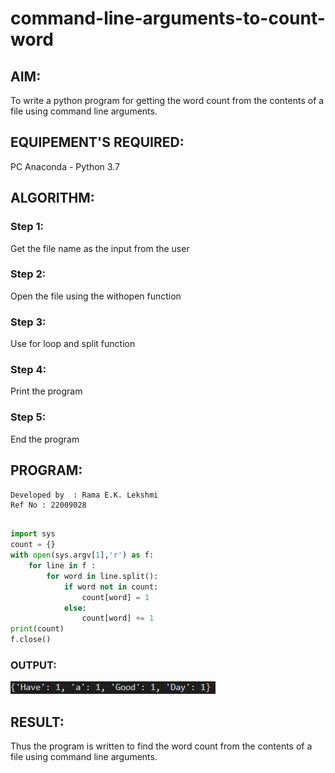 # command-line-arguments-to-count-word
## AIM:
To write a python program for getting the word count from the contents of a file using command line arguments.
## EQUIPEMENT'S REQUIRED: 
PC
Anaconda - Python 3.7
## ALGORITHM: 
### Step 1:

Get the file name as the input from the user

### Step 2: 
 
 Open the file using the withopen function

### Step 3: 

Use for loop and split function 

### Step 4:  

Print the program

### Step 5: 

End the program


## PROGRAM:
```
Developed by  : Rama E.K. Lekshmi
Ref No : 22009028
```
```python

import sys
count = {}
with open(sys.argv[1],'r') as f:
    for line in f :
        for word in line.split():
            if word not in count:
                count[word] = 1 
            else:
                count[word] += 1 
print(count)
f.close()
```

### OUTPUT:

![model](output.png)

## RESULT:
Thus the program is written to find the word count from the contents of a file using command line arguments.

